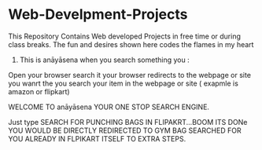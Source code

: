 # Web-Develpment-Projects
This Repository Contains Web developed Projects in free time or during class breaks. The fun and desires shown here codes the flames in my heart 



1. This is anāyāsena when you search something you :

Open your browser
search it
your browser redirects to the webpage or site you wanrt
the you search your item in the webpage or site ( exapmle is amazon or flipkart)


WELCOME TO anāyāsena YOUR ONE STOP SEARCH ENGINE.

Just type  SEARCH FOR PUNCHING BAGS IN FLIPAKRT...BOOM ITS DONe YOU WOULD BE DIRECTLY REDIRECTED TO GYM BAG SEARCHED FOR YOU ALREADY IN FLPIKART ITSELF TO EXTRA STEPS.
